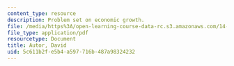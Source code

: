 ```yaml
---
content_type: resource
description: Problem set on economic growth.
file: /media/https%3A/open-learning-course-data-rc.s3.amazonaws.com/14-452-economic-growth-fall-2016/5c611b2fe5b4a597716b487a98324232_MIT14_452F16_pset2.pdf
file_type: application/pdf
resourcetype: Document
title: Autor, David
uid: 5c611b2f-e5b4-a597-716b-487a98324232
---
```

